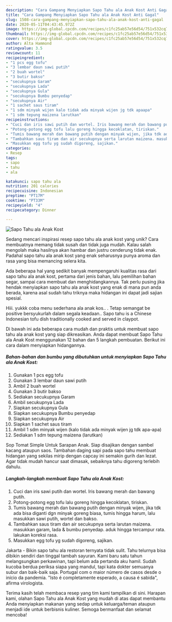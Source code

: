 ```yaml
---
description: "Cara Gampang Menyiapkan Sapo Tahu ala Anak Kost Anti Gagal"
title: "Cara Gampang Menyiapkan Sapo Tahu ala Anak Kost Anti Gagal"
slug: 1508-cara-gampang-menyiapkan-sapo-tahu-ala-anak-kost-anti-gagal
date: 2020-05-11T04:43:45.972Z
image: https://img-global.cpcdn.com/recipes/c1fc25ab57e56d54/751x532cq70/sapo-tahu-ala-anak-kost-foto-resep-utama.jpg
thumbnail: https://img-global.cpcdn.com/recipes/c1fc25ab57e56d54/751x532cq70/sapo-tahu-ala-anak-kost-foto-resep-utama.jpg
cover: https://img-global.cpcdn.com/recipes/c1fc25ab57e56d54/751x532cq70/sapo-tahu-ala-anak-kost-foto-resep-utama.jpg
author: Alta Hammond
ratingvalue: 3.5
reviewcount: 11
recipeingredient:
- "1 pcs egg tofu"
- "3 lembar daun sawi putih"
- "2 buah wortel"
- "3 butir bakso"
- "secukupnya Garam"
- "secukupnya Lada"
- "secukupnya Gula"
- "secukupnya Bumbu penyedap"
- "secukupnya Air"
- "1 sachet saus tiram"
- "1 sdm minyak wijen kalo tidak ada minyak wijen jg tdk apaapa"
- "1 sdm tepung maizena larutkan"
recipeinstructions:
- "Cuci dan iris sawi putih dan wortel. Iris bawang merah dan bawang putih."
- "Potong-potong egg tofu lalu goreng hingga kecoklatan, tiriskan."
- "Tumis bawang merah dan bawang putih dengan minyak wijen, jika tdk ada bisa diganti dgn minyak goreng biasa, tumis hingga harum, lalu masukkan sawi putih, wortel dan bakso."
- "Tambahkan saus tiram dan air secukupnya serta larutan maizena. masukkan garam, lada &amp; bumbu penyedap. aduk hingga tercampur rata. lakukan koreksi rasa."
- "Masukkan egg tofu yg sudah digoreng, sajikan."
categories:
- Resep
tags:
- sapo
- tahu
- ala

katakunci: sapo tahu ala 
nutrition: 201 calories
recipecuisine: Indonesian
preptime: "PT17M"
cooktime: "PT33M"
recipeyield: "4"
recipecategory: Dinner

---
```



![Sapo Tahu ala Anak Kost](https://img-global.cpcdn.com/recipes/c1fc25ab57e56d54/751x532cq70/sapo-tahu-ala-anak-kost-foto-resep-utama.jpg)

Sedang mencari inspirasi resep sapo tahu ala anak kost yang unik? Cara membuatnya memang tidak susah dan tidak juga mudah. Kalau salah mengolah maka hasilnya akan hambar dan justru cenderung tidak enak. Padahal sapo tahu ala anak kost yang enak seharusnya punya aroma dan rasa yang bisa memancing selera kita.

Ada beberapa hal yang sedikit banyak mempengaruhi kualitas rasa dari sapo tahu ala anak kost, pertama dari jenis bahan, lalu pemilihan bahan segar, sampai cara membuat dan menghidangkannya. Tak perlu pusing jika hendak menyiapkan sapo tahu ala anak kost yang enak di mana pun anda berada, karena asal sudah tahu triknya maka hidangan ini dapat jadi sajian spesial.

Hiii. yukkk coba menu sederhana ala anak kos.. . Tetap semangat be positive bersyukurlah dalam segala keadaan.. Sapo tahu is a Chinese Indonesian tofu dish traditionally cooked and served in claypot.


Di bawah ini ada beberapa cara mudah dan praktis untuk membuat sapo tahu ala anak kost yang siap dikreasikan. Anda dapat membuat Sapo Tahu ala Anak Kost menggunakan 12 bahan dan 5 langkah pembuatan. Berikut ini cara dalam menyiapkan hidangannya.

<!--inarticleads1-->

##### Bahan-bahan dan bumbu yang dibutuhkan untuk menyiapkan Sapo Tahu ala Anak Kost:

1. Gunakan 1 pcs egg tofu
1. Gunakan 3 lembar daun sawi putih
1. Ambil 2 buah wortel
1. Gunakan 3 butir bakso
1. Sediakan secukupnya Garam
1. Ambil secukupnya Lada
1. Siapkan secukupnya Gula
1. Siapkan secukupnya Bumbu penyedap
1. Siapkan secukupnya Air
1. Siapkan 1 sachet saus tiram
1. Ambil 1 sdm minyak wijen (kalo tidak ada minyak wijen jg tdk apa-apa)
1. Sediakan 1 sdm tepung maizena (larutkan)


Sop Tomat Simple Untuk Sarapan Anak. Siap disajikan dengan sambel kacang ataupun saos. Tambahan daging sapi pada sapo tahu membuat hidangan yang sekilas mirip dengan capcay ini semakin gurih dan lezat. Agar tidak mudah hancur saat dimasak, sebaiknya tahu digoreng terlebih dahulu. 

<!--inarticleads2-->

##### Langkah-langkah membuat Sapo Tahu ala Anak Kost:

1. Cuci dan iris sawi putih dan wortel. Iris bawang merah dan bawang putih.
1. Potong-potong egg tofu lalu goreng hingga kecoklatan, tiriskan.
1. Tumis bawang merah dan bawang putih dengan minyak wijen, jika tdk ada bisa diganti dgn minyak goreng biasa, tumis hingga harum, lalu masukkan sawi putih, wortel dan bakso.
1. Tambahkan saus tiram dan air secukupnya serta larutan maizena. masukkan garam, lada &amp; bumbu penyedap. aduk hingga tercampur rata. lakukan koreksi rasa.
1. Masukkan egg tofu yg sudah digoreng, sajikan.


Jakarta - Bikin sapo tahu ala restoran ternyata tidak sulit. Tahu telurnya bisa dibikin sendiri dan tinggal tambah sayuran. Kami baru satu tahun melangsungkan perkawinan, tapi belum ada pertanda aku hamil. Sudah kucoba berdua periksa siapa yang mandul, tapi kata dokter semuanya subur dan baik-baik saja. Portugal com o maior número de casos desde o início da pandemia. &#34;Isto é completamente esperado, a causa é sabida&#34;, afirma virologista. 

Terima kasih telah membaca resep yang tim kami tampilkan di sini. Harapan kami, olahan Sapo Tahu ala Anak Kost yang mudah di atas dapat membantu Anda menyiapkan makanan yang sedap untuk keluarga/teman ataupun menjadi ide untuk berbisnis kuliner. Semoga bermanfaat dan selamat mencoba!
